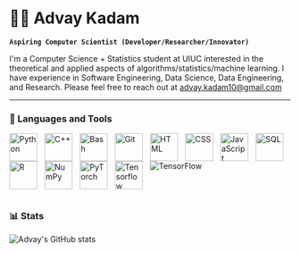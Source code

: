 # 👨‍💻 Advay Kadam

**`Aspiring Computer Scientist (Developer/Researcher/Innovator)`**

I'm a Computer Science + Statistics student at UIUC interested in the theoretical and applied aspects of algorithms/statistics/machine learning. I have experience in Software Engineering, Data Science, Data Engineering, and Research. Please feel free to reach out at advay.kadam10@gmail.com


---

### 🧰 Languages and Tools

<img align="left" alt="Python" width="50px" style="padding-right:10px;" src="https://cdn.jsdelivr.net/gh/devicons/devicon/icons/python/python-plain.svg" />
<img align="left" alt="C++" width="50px" style="padding-right:10px;" src="https://cdn.jsdelivr.net/gh/devicons/devicon/icons/cplusplus/cplusplus-original.svg" />
<img align="left" alt="Bash" width="50px" style="padding-right:10px;" src="https://cdn.jsdelivr.net/gh/devicons/devicon/icons/bash/bash-original.svg" />
<img align="left" alt="Git" width="50px" style="padding-right:10px;" src="https://cdn.jsdelivr.net/gh/devicons/devicon/icons/git/git-original.svg" />
<img align="left" alt="HTML" width="50px" style="padding-right:10px;" src="https://cdn.jsdelivr.net/gh/devicons/devicon/icons/html5/html5-plain.svg" />
<img align="left" alt="CSS" width="50px" style="padding-right:10px;" src="https://cdn.jsdelivr.net/gh/devicons/devicon/icons/css3/css3-plain.svg" />
<img align="left" alt="JavaScript" width="50px" style="padding-right:10px;" src="https://cdn.jsdelivr.net/gh/devicons/devicon/icons/javascript/javascript-plain.svg" />
<img align="left" alt="SQL" width="50px" style="padding-right:10px;" src="https://cdn.jsdelivr.net/gh/devicons/devicon/icons/azuresqldatabase/azuresqldatabase-plain.svg" />
<img align="left" alt="R" width="50px" style="padding-right:10px;" src="https://cdn.jsdelivr.net/gh/devicons/devicon/icons/r/r-plain.svg" />
<img align="left" alt="NumPy" width="50px" style="padding-right:10px;" src="https://cdn.jsdelivr.net/gh/devicons/devicon/icons/numpy/numpy-original.svg" />
<img align="left" alt="PyTorch" width="50px" style="padding-right:10px;" src="https://cdn.jsdelivr.net/gh/devicons/devicon/icons/pytorch/pytorch-original.svg" />
<img align="left" alt="Tensorflow" width="50px" style="padding-right:10px;" src="https://cdn.jsdelivr.net/gh/devicons/devicon/icons/tensorflow/tensorflow-original.svg" />


![TensorFlow](https://img.shields.io/badge/TensorFlow-%23FF6F00.svg?style=for-the-badge&logo=TensorFlow&logoColor=white)


<br />

#


### 📊 Stats

![Advay's GitHub stats](https://github-readme-stats.vercel.app/api?username=Advay-K1&show_icons=true&theme=gruvbox)

#

